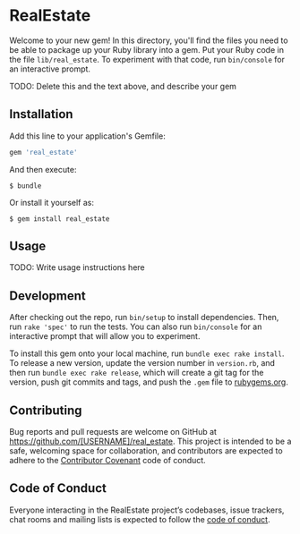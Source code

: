 # RealEstate

Welcome to your new gem! In this directory, you'll find the files you need to be able to package up your Ruby library into a gem. Put your Ruby code in the file `lib/real_estate`. To experiment with that code, run `bin/console` for an interactive prompt.

TODO: Delete this and the text above, and describe your gem

## Installation

Add this line to your application's Gemfile:

```ruby
gem 'real_estate'
```

And then execute:

    $ bundle

Or install it yourself as:

    $ gem install real_estate

## Usage

TODO: Write usage instructions here

## Development

After checking out the repo, run `bin/setup` to install dependencies. Then, run `rake 'spec'` to run the tests. You can also run `bin/console` for an interactive prompt that will allow you to experiment.

To install this gem onto your local machine, run `bundle exec rake install`. To release a new version, update the version number in `version.rb`, and then run `bundle exec rake release`, which will create a git tag for the version, push git commits and tags, and push the `.gem` file to [rubygems.org](https://rubygems.org).

## Contributing

Bug reports and pull requests are welcome on GitHub at https://github.com/[USERNAME]/real_estate. This project is intended to be a safe, welcoming space for collaboration, and contributors are expected to adhere to the [Contributor Covenant](http://contributor-covenant.org) code of conduct.

## Code of Conduct

Everyone interacting in the RealEstate project’s codebases, issue trackers, chat rooms and mailing lists is expected to follow the [code of conduct](https://github.com/[USERNAME]/real_estate/blob/master/CODE_OF_CONDUCT.md).
